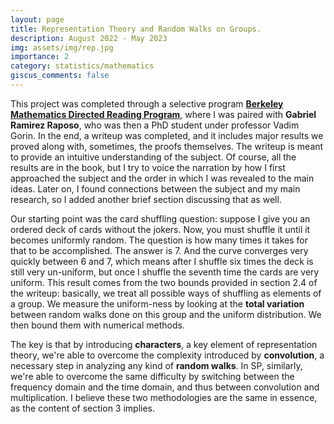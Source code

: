 ```yaml
---
layout: page
title: Representation Theory and Random Walks on Groups. 
description: August 2022 - May 2023
img: assets/img/rep.jpg
importance: 2
category: statistics/mathematics
giscus_comments: false
---
```


This project was completed through a selective program **<a href='https://wp.math.berkeley.edu/drp/program-overview/'> Berkeley Mathematics Directed Reading Program</a>**, where I was paired with **Gabriel Ramirez Raposo**, who was then a PhD student under professor Vadim Gorin. In the end, a writeup was completed, and it includes major results we proved along with, sometimes, the proofs themselves. The writeup is meant to provide an intuitive understanding of the subject. Of course, all the results are in the book, but I try to voice the narration by how I first approached the subject and the order in which I was revealed to the main ideas. Later on, I found connections between the subject and my main research, so I added another brief section discussing that as well. 

Our starting point was the card shuffling question: suppose I give you an ordered deck of cards without the jokers. Now, you must shuffle it until it becomes uniformly random. The question is how many times it takes for that to be accomplished. The answer is 7. And the curve converges very quickly between 6 and 7, which means after I shuffle six times the deck is still very un-uniform, but once I shuffle the seventh time the cards are very uniform. This result comes from the two bounds provided in section 2.4 of the writeup: basically, we treat all possible ways of shuffling as elements of a group. We measure the uniform-ness by looking at the **total variation** between random walks done on this group and the uniform distribution. We then bound them with numerical methods. 

The key is that by introducing **characters**, a key element of representation theory, we're able to overcome the complexity introduced by **convolution**, a necessary step in analyzing any kind of **random walks**. In SP, similarly, we're able to overcome the same difficulty by switching between the frequency domain and the time domain, and thus between convolution and multiplication. I believe these two methodologies are the same in essence, as the content of section 3 implies. 


